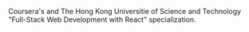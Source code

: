 Coursera's and The Hong Kong Universitie of Science and Technology "Full-Stack Web Development with React" specialization.
